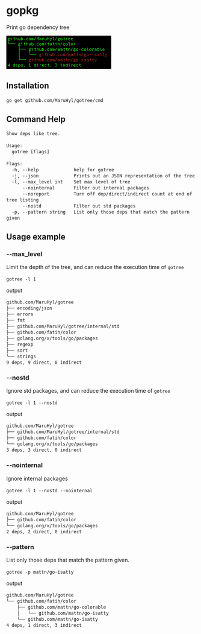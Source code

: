 # gopkg
Print go dependency tree

![gotree](./img/gotree.png)

## Installation

```sh
go get github.com/MaruHyl/gotree/cmd
```

## Command Help
```text
Show deps like tree.

Usage:
  gotree [flags]

Flags:
  -h, --help             help for gotree
  -j, --json             Prints out an JSON representation of the tree
  -l, --max_level int    Set max level of tree
      --nointernal       Filter out internal packages
      --noreport         Turn off dep/direct/indirect count at end of tree listing
      --nostd            Filter out std packages
  -p, --pattern string   List only those deps that match the pattern given
```

## Usage example

### --max_level
Limit the depth of the tree, and can reduce the execution time of `gotree`

`gotree -l 1`

output
```
github.com/MaruHyl/gotree
├── encoding/json
├── errors
├── fmt
├── github.com/MaruHyl/gotree/internal/std
├── github.com/fatih/color
├── golang.org/x/tools/go/packages
├── regexp
├── sort
└── strings
9 deps, 9 direct, 0 indirect
```

### --nostd
Ignore std packages, and can reduce the execution time of `gotree`

`gotree -l 1 --nostd`

output
```text
github.com/MaruHyl/gotree
├── github.com/MaruHyl/gotree/internal/std
├── github.com/fatih/color
└── golang.org/x/tools/go/packages
3 deps, 3 direct, 0 indirect
```

### --nointernal
Ignore internal packages

`gotree -l 1 --nostd --nointernal`

output

```text
github.com/MaruHyl/gotree
├── github.com/fatih/color
└── golang.org/x/tools/go/packages
2 deps, 2 direct, 0 indirect
```

### --pattern

List only those deps that match the pattern given.

`gotree -p mattn/go-isatty`

output

```text
github.com/MaruHyl/gotree
└── github.com/fatih/color
    ├── github.com/mattn/go-colorable
    │   └── github.com/mattn/go-isatty
    └── github.com/mattn/go-isatty
4 deps, 1 direct, 3 indirect
```